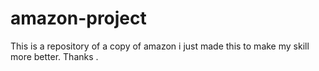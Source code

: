 # amazon-project
This is a repository of a copy of amazon i just made this to make my skill more better.
Thanks .